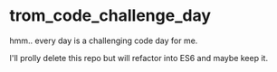 # trom_code_challenge_day

hmm..  every day is a challenging code day for me.

I'll prolly delete this repo but will refactor into ES6 and maybe keep it.
